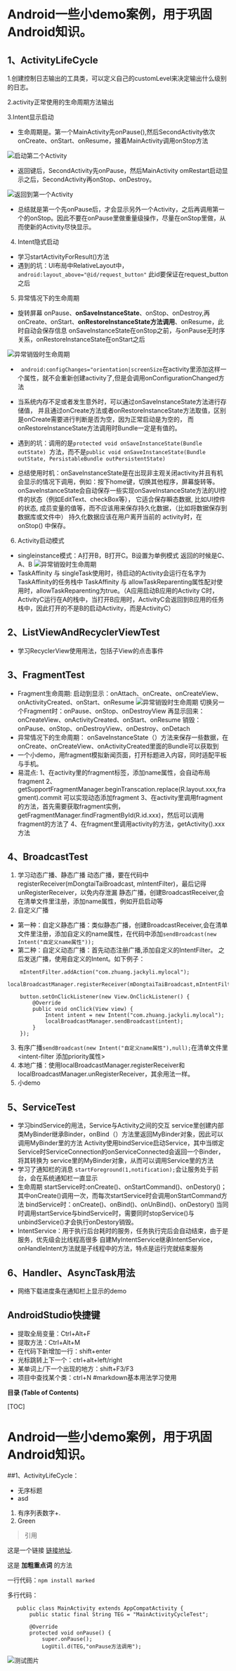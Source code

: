 # Android一些小demo案例，用于巩固Android知识。
## 1、ActivityLifeCycle

1.创建控制日志输出的工具类，可以定义自己的customLevel来决定输出什么级别的日志。

2.activity正常使用的生命周期方法输出

3.Intent显示启动
* 生命周期是。第一个MainActivity先onPause(),然后SecondActivity依次onCreate、onStart、onResume，接着MainActivity调用onStop方法

![启动第二个Activity](https://github.com/zhuangshaoBryant/MyAndroidProject/raw/master/Screenshots/1.png)

* 返回键后，SecondActivity先onPause，然后MainActivity omRestart启动显示之后，SecondActivity再onStop、onDestroy。

![返回到第一个Activity](https://github.com/zhuangshaoBryant/MyAndroidProject/raw/master/Screenshots/2.png)

* 总结就是第一个先onPause后，才会显示另外一个Activity，之后再调用第一个的onStop。因此不要在onPause里做重量级操作，尽量在onStop里做，从而使新的Activity尽快显示。

4. Intent隐式启动
* 学习startActivityForResult()方法
* 遇到的坑：UI布局中RelativeLayout中， `android:layout_above="@id/request_button"` 此id要保证在request_button之后

5. 异常情况下的生命周期
* 旋转屏幕 onPause、**onSaveInstanceState**、onStop、onDestroy,再onCreate、onStart、**onRestoreInstanceState方法调用**、onResume，此时自动会保存信息
onSaveInstanceState在onStop之前，与onPause无时序关系，onRestoreInstanceState在onStart之后

![异常销毁时生命周期](https://github.com/zhuangshaoBryant/MyAndroidProject/raw/master/Screenshots/3.png)
* ` android:configChanges="orientation|screenSize`在activity里添加这样一个属性，就不会重新创建activity了,但是会调用onConfigurationChanged方法
* 当系统内存不足或者发生意外时，可以通过onSaveInstanceState方法进行存储值，
并且通过onCreate方法或者onRestoreInstanceState方法取值，区别是onCreate需要进行判断是否为空，因为正常启动是为空的，
而onRestoreInstanceState方法调用时Bundle一定是有值的。

* 遇到的坑：调用的是`protected void onSaveInstanceState(Bundle outState) `方法，而不是`public void onSaveInstanceState(Bundle outState, PersistableBundle outPersistentState) `

* 总结使用时机：onSaveInstanceState是在出现非主观关闭activity并且有机会显示的情况下调用，例如：按下home键，切换其他程序，屏幕旋转等。
onSaveInstanceState会自动保存一些实现onSaveInstanceState方法的UI控件的状态（例如EditText、checkBox等），
它适合保存瞬态数据, 比如UI控件的状态, 成员变量的值等，而不应该用来保存持久化数据，（比如将数据保存到数据库或文件中）
持久化数据应该在用户离开当前的 activity时，在 onStop() 中保存。


6. Activity启动模式
* singleinstance模式：A打开B，B打开C。B设置为单例模式
返回的时候是C、A、B
![异常销毁时生命周期](https://github.com/zhuangshaoBryant/MyAndroidProject/raw/master/Screenshots/4.png)
* TaskAffinity 与 singleTask使用时，待启动的Activity会运行在名字为TaskAffinity的任务栈中
TaskAffinity 与 allowTaskReparenting属性配对使用时，allowTaskReparenting为true。（A应用启动B应用的Activity C时，
ActivityC运行在A的栈中，当打开B应用时，ActivityC会返回到B应用的任务栈中，因此打开的不是B的启动Activity，而是ActivityC）

## 2、ListViewAndRecyclerViewTest
* 学习RecyclerView使用用法，包括子View的点击事件
## 3、FragmentTest
* Fragment生命周期:
启动到显示：onAttach、onCreate、onCreateView、onActivityCreated、onStart、onResume
![异常销毁时生命周期](https://github.com/zhuangshaoBryant/MyAndroidProject/raw/master/Screenshots/5.png)
切换另一个Fragment时：onPause、onStop、onDestroyView
再显示回来：onCreateView、onActivityCreated、onStart、onResume
销毁：onPause、onStop、onDestroyView、onDestroy、onDetach
* 异常情况下的生命周期：
onSaveInstanceState（）方法来保存一些数据，在onCreate、onCreateView、onActivityCreated里面的Bundle可以获取到
* 一个小demo，用fragment模拟新闻页面，打开标题进入内容，同时适配平板与手机。
* 易混点:
1、在activity里的fragment标签，添加name属性，会自动布局fragment
2、getSupportFragmentManager.beginTranscation.replace(R.layout.xxx,fragment).commit   可以实现动态添加fragment
3、在activity里调用fragment的方法，首先需要获取fragment实例，getFragmentManager.findFragmentById(R.id.xxx)，然后可以调用fragment的方法了
4、在fragment里调用activity的方法，getActivity().xxx方法

## 4、BroadcastTest
1. 学习动态广播、静态广播
动态广播，要在代码中registerReceiver(mDongtaiTaiBroadcast, mIntentFilter)，最后记得unRegisterReceiver，以免内存泄漏
静态广播，创建BroadcastReceiver,会在清单文件里注册，添加name属性，例如开启启动等
2. 自定义广播
* 第一种：自定义静态广播：类似静态广播，创建BroadcastReceiver,会在清单文件里注册，添加自定义的name属性，在代码中添加`sendBroadcast(new Intent("自定义name属性"));`
* 第二种：自定义动态广播：首先动态注册广播,添加自定义的IntentFilter。 之后发送广播，使用自定义的Intent。如下例子：
```
    mIntentFilter.addAction("com.zhuang.jackyli.mylocal");
    localBroadcastManager.registerReceiver(mDongtaiTaiBroadcast,mIntentFilter);
    
    button.setOnClickListener(new View.OnClickListener() {
        @Override
        public void onClick(View view) {
            Intent intent = new Intent("com.zhuang.jackyli.mylocal");
            localBroadcastManager.sendBroadcast(intent);
        }
    });
```
3. 有序广播`sendBroadcast(new Intent("自定义name属性"),null);`在清单文件里<intent-filter 添加priority属性>
4. 本地广播：使用localBroadcastManager.registerReceiver和localBroadcastManager.unRegisterReceiver，其余用法一样。
5. 小demo

## 5、ServiceTest
* 学习bindService的用法，Service与Activity之间的交互
service里创建内部类MyBinder继承Binder，onBind（）方法里返回MyBinder对象，因此可以调用MyBinder里的方法
Activity使用bindService启动Service，其中当绑定Service时ServiceConnection的onServiceConnected会返回一个Binder，将其转换为
service里的MyBinder对象，从而可以调用Service里的方法
* 学习了通知栏的消息
`startForeground(1,notification);`会让服务处于前台，会在系统通知栏一直显示
* 生命周期
startService时:onCreate()、onStartCommand()、onDestory()；其中onCreate()调用一次，而每次startService时会调用onStartCommand方法
bindService时：onCreate()、onBind()、onUnBind()、onDestory()
当同时调用startService与bindService时，需要同时stopService()与unbindService()才会执行onDestory销毁。
* IntentService：用于执行后台耗时的服务，任务执行完后会自动结束，由于是服务，优先级会比线程高很多
自建MyIntentService继承IntentService，onHandleIntent方法就是子线程中的方法，特点是运行完就结束服务

## 6、Handler、AsyncTask用法
* 网络下载进度条在通知栏上显示的demo

## AndroidStudio快捷键
* 提取全局变量：Ctrl+Alt+F
* 提取方法：Ctrl+Alt+M
* 在代码下新增加一行：shift+enter
* 光标跳转上下一个：ctrl+alt+left/right
* 某单词上/下一个出现的地方：shift+F3/F3
* 项目中查找某个类：ctrl+N
#markdown基本用法学习使用


**目录 (Table of Contents)**

[TOC]

# Android一些小demo案例，用于巩固Android知识。
##1、ActivityLifeCycle：
* 无序标题
* asd
1. 有序列表数字+.
2. Green

>引用

这是一个链接 [链接地址](http://example.com/).

这是 **加粗重点词** 的方法

一行代码：`npm install marked`

多行代码：
```
   public class MainActivity extends AppCompatActivity {
       public static final String TEG = "MainActivityCycleTest";
   
       @Override
       protected void onPause() {
           super.onPause();
           LogUtil.d(TEG,"onPause方法调用");

```
   
![测试图片](https://github.com/zhuangshaoBryant/MyAndroidProject/raw/master/Screenshots/1.png)